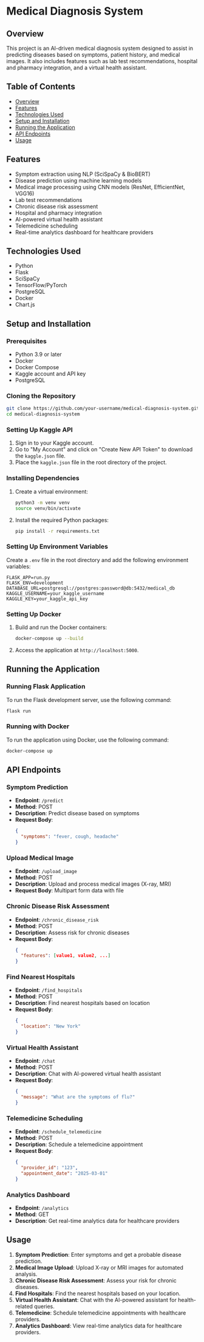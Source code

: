 # Medical Diagnosis System

## Overview
This project is an AI-driven medical diagnosis system designed to assist in predicting diseases based on symptoms, patient history, and medical images. It also includes features such as lab test recommendations, hospital and pharmacy integration, and a virtual health assistant.

## Table of Contents
- [Overview](#overview)
- [Features](#features)
- [Technologies Used](#technologies-used)
- [Setup and Installation](#setup-and-installation)
- [Running the Application](#running-the-application)
- [API Endpoints](#api-endpoints)
- [Usage](#usage)

## Features
- Symptom extraction using NLP (SciSpaCy & BioBERT)
- Disease prediction using machine learning models
- Medical image processing using CNN models (ResNet, EfficientNet, VGG16)
- Lab test recommendations
- Chronic disease risk assessment
- Hospital and pharmacy integration
- AI-powered virtual health assistant
- Telemedicine scheduling
- Real-time analytics dashboard for healthcare providers

## Technologies Used
- Python
- Flask
- SciSpaCy
- TensorFlow/PyTorch
- PostgreSQL
- Docker
- Chart.js

## Setup and Installation

### Prerequisites
- Python 3.9 or later
- Docker
- Docker Compose
- Kaggle account and API key
- PostgreSQL

### Cloning the Repository
```bash
git clone https://github.com/your-username/medical-diagnosis-system.git
cd medical-diagnosis-system
```

### Setting Up Kaggle API
1. Sign in to your Kaggle account.
2. Go to "My Account" and click on "Create New API Token" to download the `kaggle.json` file.
3. Place the `kaggle.json` file in the root directory of the project.

### Installing Dependencies
1. Create a virtual environment:
   ```bash
   python3 -m venv venv
   source venv/bin/activate
   ```
2. Install the required Python packages:
   ```bash
   pip install -r requirements.txt
   ```

### Setting Up Environment Variables
Create a `.env` file in the root directory and add the following environment variables:
```env
FLASK_APP=run.py
FLASK_ENV=development
DATABASE_URL=postgresql://postgres:password@db:5432/medical_db
KAGGLE_USERNAME=your_kaggle_username
KAGGLE_KEY=your_kaggle_api_key
```

### Setting Up Docker
1. Build and run the Docker containers:
   ```bash
   docker-compose up --build
   ```
2. Access the application at `http://localhost:5000`.

## Running the Application

### Running Flask Application
To run the Flask development server, use the following command:
```bash
flask run
```

### Running with Docker
To run the application using Docker, use the following command:
```bash
docker-compose up
```

## API Endpoints

### Symptom Prediction
- **Endpoint**: `/predict`
- **Method**: POST
- **Description**: Predict disease based on symptoms
- **Request Body**:
  ```json
  {
    "symptoms": "fever, cough, headache"
  }
  ```

### Upload Medical Image
- **Endpoint**: `/upload_image`
- **Method**: POST
- **Description**: Upload and process medical images (X-ray, MRI)
- **Request Body**: Multipart form data with file

### Chronic Disease Risk Assessment
- **Endpoint**: `/chronic_disease_risk`
- **Method**: POST
- **Description**: Assess risk for chronic diseases
- **Request Body**:
  ```json
  {
    "features": [value1, value2, ...]
  }
  ```

### Find Nearest Hospitals
- **Endpoint**: `/find_hospitals`
- **Method**: POST
- **Description**: Find nearest hospitals based on location
- **Request Body**:
  ```json
  {
    "location": "New York"
  }
  ```

### Virtual Health Assistant
- **Endpoint**: `/chat`
- **Method**: POST
- **Description**: Chat with AI-powered virtual health assistant
- **Request Body**:
  ```json
  {
    "message": "What are the symptoms of flu?"
  }
  ```

### Telemedicine Scheduling
- **Endpoint**: `/schedule_telemedicine`
- **Method**: POST
- **Description**: Schedule a telemedicine appointment
- **Request Body**:
  ```json
  {
    "provider_id": "123",
    "appointment_date": "2025-03-01"
  }
  ```

### Analytics Dashboard
- **Endpoint**: `/analytics`
- **Method**: GET
- **Description**: Get real-time analytics data for healthcare providers

## Usage
1. **Symptom Prediction**: Enter symptoms and get a probable disease prediction.
2. **Medical Image Upload**: Upload X-ray or MRI images for automated analysis.
3. **Chronic Disease Risk Assessment**: Assess your risk for chronic diseases.
4. **Find Hospitals**: Find the nearest hospitals based on your location.
5. **Virtual Health Assistant**: Chat with the AI-powered assistant for health-related queries.
6. **Telemedicine**: Schedule telemedicine appointments with healthcare providers.
7. **Analytics Dashboard**: View real-time analytics data for healthcare providers.

